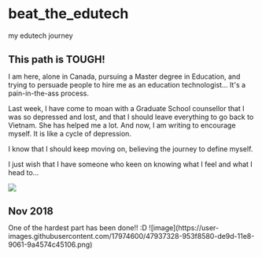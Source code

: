 # beat_the_edutech
my edutech journey

<h1 style="font-size:20px;"><b> This path is TOUGH! </b></h1>

I am here, alone in Canada, pursuing a Master degree in Education, and trying to persuade people to hire me as an education technologist...
It's a pain-in-the-ass process.

Last week, I have come to moan with a Graduate School counsellor that I was so depressed and lost, and that I should leave everything to go back to Vietnam.
She has helped me a lot. And now, I am writing to encourage myself. 
It is like a cycle of depression. 

I know that I should keep moving on, believing the journey to define myself. 

I just wish that I have someone who keen on knowing what I feel and what I head to...

![](https://2.bp.blogspot.com/-jXgVRJ_LzzA/WnDtIcBuk8I/AAAAAAAAG3s/2HFnCGm77IkX6Hr2dTa6MAVHhI5eLXxXQCLcBGAs/s1600/try-hard.gif)

<h1 style="font-size:20px;"><b>Nov 2018</b></h1>
One of the hardest part has been done!! :D
![image](https://user-images.githubusercontent.com/17974600/47937328-953f8580-de9d-11e8-9061-9a4574c45106.png)
